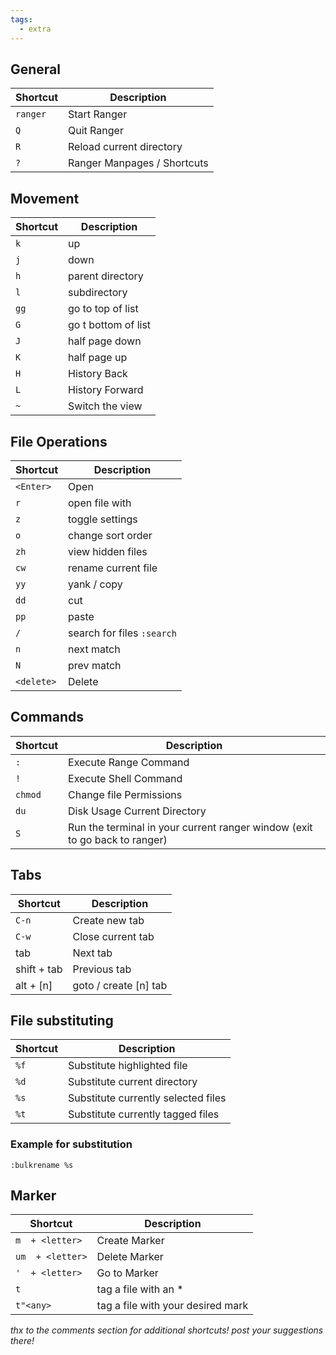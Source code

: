 ```yaml
---
tags:
  - extra
---
```


## General
Shortcut | Description 
---|---
`ranger` | Start Ranger
`Q` | Quit Ranger
`R` | Reload current directory
`?` | Ranger Manpages / Shortcuts


## Movement
Shortcut | Description 
---|---
`k` | up
`j` | down
`h` | parent directory
`l`| subdirectory
`gg` | go to top of list
`G` | go t bottom of list
`J` | half page down
`K` | half page up
`H` | History Back
`L` | History Forward
`~` | Switch the view

## File Operations
Shortcut | Description 
---|---
`<Enter>` | Open
`r` | open file with 
`z` | toggle settings
`o` | change sort order
`zh` | view hidden files
`cw` | rename current file
`yy` | yank / copy
`dd` | cut
`pp` | paste
`/` | search for files `:search`
`n` | next match
`N` | prev match
`<delete>` | Delete

## Commands
Shortcut | Description 
---|---
`:` | Execute Range Command
`!` | Execute Shell Command
`chmod` | Change file Permissions
`du` | Disk Usage Current Directory
`S` | Run the terminal in your current ranger window (exit to go back to ranger)

## Tabs
Shortcut | Description 
---|---
`C-n` | Create new tab
`C-w` | Close current tab
tab | Next tab
shift + tab | Previous tab
alt + [n] | goto / create [n] tab

## File substituting
Shortcut | Description 
---|---
`%f` | Substitute highlighted file
`%d` | Substitute current directory
`%s` | Substitute currently selected files
`%t` | Substitute currently tagged files

### Example for substitution
`:bulkrename %s`

## Marker
Shortcut | Description 
---|---
`m  + <letter>` | Create Marker
`um  + <letter>` | Delete Marker
`'  + <letter>` | Go to Marker
`t` | tag a file with an *
`t"<any>` | tag a file with your desired mark

_thx to the comments section for additional shortcuts! post your suggestions there!_
